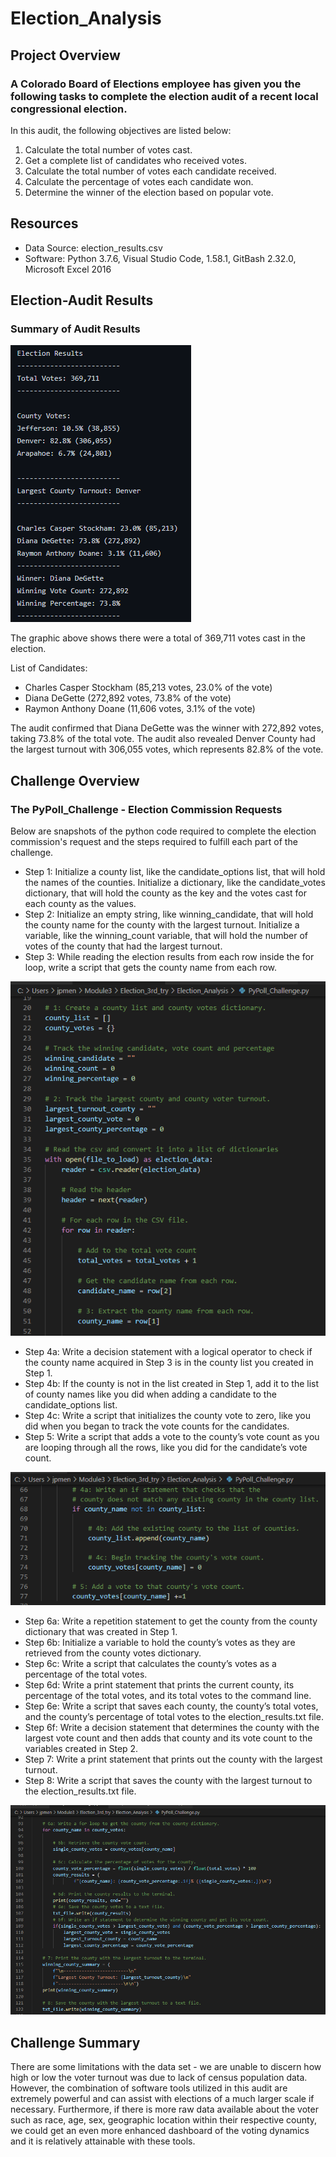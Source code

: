 # Election_Analysis
## Project Overview

### A Colorado Board of Elections employee has given you the following tasks to complete the election audit of a recent local congressional election.
In this audit, the following objectives are listed below:
1. Calculate the total number of votes cast.
2. Get a complete list of candidates who received votes.
3. Calculate the total number of votes each candidate received.
4. Calculate the percentage of votes each candidate won.
5. Determine the winner of the election based on popular vote.

## Resources
- Data Source: election_results.csv
- Software: Python 3.7.6, Visual Studio Code, 1.58.1, GitBash 2.32.0, Microsoft Excel 2016
## Election-Audit Results

### Summary of Audit Results
![Election_Results_Final.png](Election_Results_Final.png)

The graphic above shows there were a total of 369,711 votes cast in the election.  

List of Candidates:
- Charles Casper Stockham (85,213 votes, 23.0% of the vote)
- Diana DeGette (272,892 votes, 73.8% of the vote)
- Raymon Anthony Doane (11,606 votes, 3.1% of the vote)

The audit confirmed that Diana DeGette was the winner with 272,892 votes, taking 73.8% of the total vote.  The audit also revealed Denver County had the largest turnout with 306,055 votes, which represents 82.8% of the vote.

## Challenge Overview
### The PyPoll_Challenge - Election Commission Requests
Below are snapshots of the python code required to complete the election commission's request and the steps required to fulfill each part of the challenge.

- Step 1:  Initialize a county list, like the candidate_options list, that will hold the names of the counties.
Initialize a dictionary, like the candidate_votes dictionary, that will hold the county as the key and the votes cast for each county as the values.
- Step 2:  Initialize an empty string, like winning_candidate, that will hold the county name for the county with the largest turnout.
Initialize a variable, like the winning_count variable, that will hold the number of votes of the county that had the largest turnout.
- Step 3:  While reading the election results from each row inside the for loop, write a script that gets the county name from each row.

![Questions1_3_PyPoll_Challenge_Answers](Questions1_3_PyPoll_Challenge_Answers.png)

- Step 4a:  Write a decision statement with a logical operator to check if the county name acquired in Step 3 is in the county list you created in Step 1.
- Step 4b:  If the county is not in the list created in Step 1, add it to the list of county names like you did when adding a candidate to the candidate_options list.
- Step 4c:  Write a script that initializes the county vote to zero, like you did when you began to track the vote counts for the candidates.
- Step 5:  Write a script that adds a vote to the county’s vote count as you are looping through all the rows, like you did for the candidate’s vote count.

![Questions4_5_PyPoll_Challenge_Answers](Questions4_5_PyPoll_Challenge_Answers.png)

- Step 6a:  Write a repetition statement to get the county from the county dictionary that was created in Step 1.
- Step 6b:  Initialize a variable to hold the county’s votes as they are retrieved from the county votes dictionary.
- Step 6c:  Write a script that calculates the county’s votes as a percentage of the total votes.
- Step 6d:  Write a print statement that prints the current county, its percentage of the total votes, and its total votes to the command line.
- Step 6e:  Write a script that saves each county, the county’s total votes, and the county’s percentage of total votes to the election_results.txt file.
- Step 6f:  Write a decision statement that determines the county with the largest vote count and then adds that county and its vote count to the variables created in Step 2.
- Step 7:  Write a print statement that prints out the county with the largest turnout.
- Step 8:  Write a script that saves the county with the largest turnout to the election_results.txt file.

![Questions6_8_PyPoll_Challenge_Answers](Questions6_8_PyPoll_Challenge_Answers.png)

## Challenge Summary
There are some limitations with the data set - we are unable to discern how high or low the voter turnout was due to lack of census population data.  However, the combination of software tools utilized in this audit are extremely powerful and can assist with elections of a much larger scale if necessary.  Furthermore, if there is more raw data available about the voter such as race, age, sex, geographic location within their respective county, we could get an even more enhanced dashboard of the voting dynamics and it is relatively attainable with these tools.
